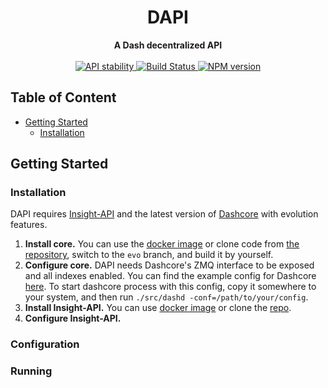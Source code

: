 <h1 align="center">DAPI</h1>

<div align="center">
  <strong>A Dash decentralized API</strong>
</div>
<br />
<div align="center">
  <!-- Stability -->
  <a href="https://nodejs.org/api/documentation.html#documentation_stability_index">
    <img src="https://img.shields.io/badge/stability-stable-green.svg?style=flat-square"
      alt="API stability" />
  </a>
  <!-- Build Status -->
  <a href="https://travis-ci.com/dashevo/dapi">
    <img src="https://img.shields.io/travis/dashevo/dapi/master.svg?style=flat-square" alt="Build Status" />
  </a>
  <!-- NPM version -->
  <a href="https://npmjs.org/package/dapi">
    <img src="https://img.shields.io/npm/v/dapi.svg?style=flat-square" alt="NPM version" />
  </a>
</div>

## Table of Content
- [Getting Started](#getting-started)
    - [Installation](#installation)

## Getting Started

### Installation

DAPI requires [Insight-API](https://github.com/dashevo/insight-api) and the latest version of [Dashcore](https://github.com/dashevo/dash/tree/evo) with evolution features.

1. **Install core.** You can use the [docker image](103738324493.dkr.ecr.us-west-2.amazonaws.com/dashevo/dashcore:evo) or clone code from [the repository](https://github.com/dashevo/dash/tree/evo), switch to the `evo` branch, and build it by yourself.
2. **Configure core.** DAPI needs Dashcore's ZMQ interface to be exposed and all indexes enabled. You can find the example config for Dashcore [here](/doc/dependencies_configs/dash.conf). To start dashcore process with this config, copy it somewhere to your system, and then run `./src/dashd -conf=/path/to/your/config`.
3. **Install Insight-API.** You can use [docker image]() or clone the [repo]().
4. **Configure Insight-API.**

### Configuration

### Running
